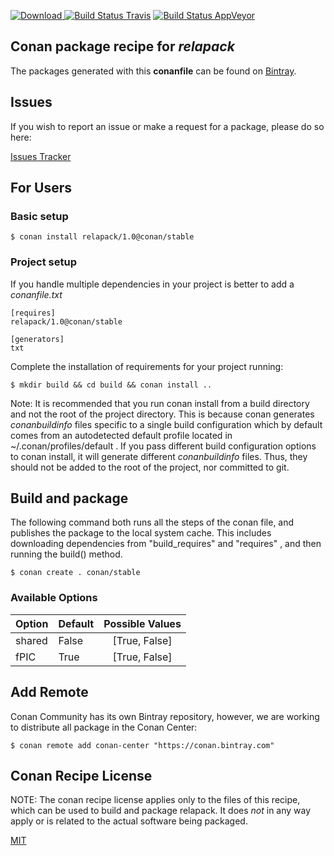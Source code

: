 [![Download](https://api.bintray.com/packages/conan-community/conan/relapack%3Aconan/images/download.svg) ](https://bintray.com/conan-community/conan/relapack%3Aconan/_latestVersion)
[![Build Status Travis](https://travis-ci.org/conan-community/conan-relapack.svg)](https://travis-ci.org/conan-community/conan-relapack)
[![Build Status AppVeyor](https://ci.appveyor.com/api/projects/status/github/conan-community/conan-relapack?svg=true)](https://ci.appveyor.com/project/ConanCIintegration/conan-relapack)


## Conan package recipe for *relapack*



The packages generated with this **conanfile** can be found on [Bintray](https://bintray.com/conan-community/conan/relapack%3Aconan).


## Issues

If you wish to report an issue or make a request for a package, please do so here:

[Issues Tracker](https://github.com/conan-community/community/issues)


## For Users

### Basic setup

    $ conan install relapack/1.0@conan/stable

### Project setup

If you handle multiple dependencies in your project is better to add a *conanfile.txt*

    [requires]
    relapack/1.0@conan/stable

    [generators]
    txt

Complete the installation of requirements for your project running:

    $ mkdir build && cd build && conan install ..

Note: It is recommended that you run conan install from a build directory and not the root of the project directory.  This is because conan generates *conanbuildinfo* files specific to a single build configuration which by default comes from an autodetected default profile located in ~/.conan/profiles/default .  If you pass different build configuration options to conan install, it will generate different *conanbuildinfo* files.  Thus, they should not be added to the root of the project, nor committed to git.


## Build and package

The following command both runs all the steps of the conan file, and publishes the package to the local system cache.  This includes downloading dependencies from "build_requires" and "requires" , and then running the build() method.

    $ conan create . conan/stable


### Available Options
| Option        | Default | Possible Values  |
| ------------- |:----------------- |:------------:|
| shared      | False |  [True, False] |
| fPIC        | True |  [True, False] |


## Add Remote

Conan Community has its own Bintray repository, however, we are working to distribute all package in the Conan Center:

    $ conan remote add conan-center "https://conan.bintray.com"


## Conan Recipe License

NOTE: The conan recipe license applies only to the files of this recipe, which can be used to build and package relapack.
It does *not* in any way apply or is related to the actual software being packaged.

[MIT](LICENSE)
